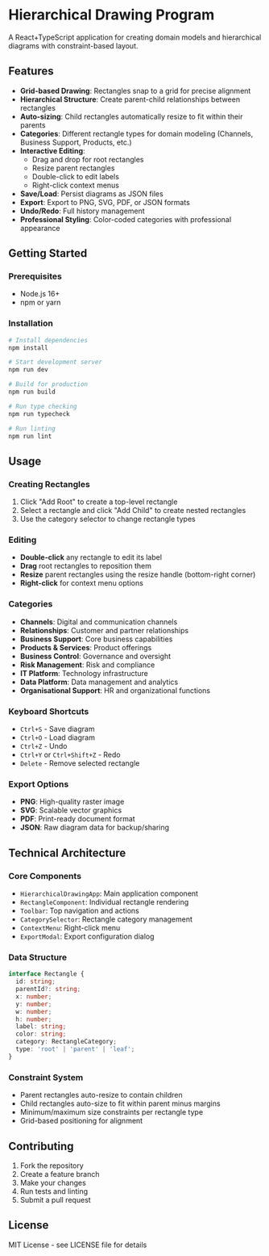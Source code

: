 # Hierarchical Drawing Program

A React+TypeScript application for creating domain models and hierarchical diagrams with constraint-based layout.

## Features

- **Grid-based Drawing**: Rectangles snap to a grid for precise alignment
- **Hierarchical Structure**: Create parent-child relationships between rectangles
- **Auto-sizing**: Child rectangles automatically resize to fit within their parents
- **Categories**: Different rectangle types for domain modeling (Channels, Business Support, Products, etc.)
- **Interactive Editing**: 
  - Drag and drop for root rectangles
  - Resize parent rectangles
  - Double-click to edit labels
  - Right-click context menus
- **Save/Load**: Persist diagrams as JSON files
- **Export**: Export to PNG, SVG, PDF, or JSON formats
- **Undo/Redo**: Full history management
- **Professional Styling**: Color-coded categories with professional appearance

## Getting Started

### Prerequisites

- Node.js 16+ 
- npm or yarn

### Installation

```bash
# Install dependencies
npm install

# Start development server
npm run dev

# Build for production
npm run build

# Run type checking
npm run typecheck

# Run linting
npm run lint
```

## Usage

### Creating Rectangles

1. Click "Add Root" to create a top-level rectangle
2. Select a rectangle and click "Add Child" to create nested rectangles
3. Use the category selector to change rectangle types

### Editing

- **Double-click** any rectangle to edit its label
- **Drag** root rectangles to reposition them
- **Resize** parent rectangles using the resize handle (bottom-right corner)
- **Right-click** for context menu options

### Categories

- **Channels**: Digital and communication channels
- **Relationships**: Customer and partner relationships  
- **Business Support**: Core business capabilities
- **Products & Services**: Product offerings
- **Business Control**: Governance and oversight
- **Risk Management**: Risk and compliance
- **IT Platform**: Technology infrastructure
- **Data Platform**: Data management and analytics
- **Organisational Support**: HR and organizational functions

### Keyboard Shortcuts

- `Ctrl+S` - Save diagram
- `Ctrl+O` - Load diagram
- `Ctrl+Z` - Undo
- `Ctrl+Y` or `Ctrl+Shift+Z` - Redo
- `Delete` - Remove selected rectangle

### Export Options

- **PNG**: High-quality raster image
- **SVG**: Scalable vector graphics
- **PDF**: Print-ready document format
- **JSON**: Raw diagram data for backup/sharing

## Technical Architecture

### Core Components

- `HierarchicalDrawingApp`: Main application component
- `RectangleComponent`: Individual rectangle rendering
- `Toolbar`: Top navigation and actions
- `CategorySelector`: Rectangle category management
- `ContextMenu`: Right-click menu
- `ExportModal`: Export configuration dialog

### Data Structure

```typescript
interface Rectangle {
  id: string;
  parentId?: string;
  x: number;
  y: number;
  w: number;
  h: number;
  label: string;
  color: string;
  category: RectangleCategory;
  type: 'root' | 'parent' | 'leaf';
}
```

### Constraint System

- Parent rectangles auto-resize to contain children
- Child rectangles auto-size to fit within parent minus margins
- Minimum/maximum size constraints per rectangle type
- Grid-based positioning for alignment

## Contributing

1. Fork the repository
2. Create a feature branch
3. Make your changes
4. Run tests and linting
5. Submit a pull request

## License

MIT License - see LICENSE file for details